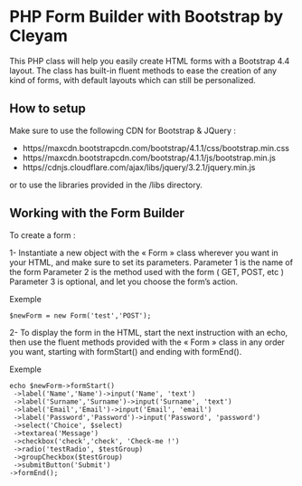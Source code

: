 # **PHP Form Builder with Bootstrap by Cleyam**

This PHP class will help you easily create HTML forms with a Bootstrap 4.4 layout. The class has built-in fluent methods to ease the creation of any kind of forms, with default layouts which can still be personalized.

## **How to setup**

Make sure to use the following CDN for Bootstrap & JQuery :
-	https//maxcdn.bootstrapcdn.com/bootstrap/4.1.1/css/bootstrap.min.css
-	https//maxcdn.bootstrapcdn.com/bootstrap/4.1.1/js/bootstrap.min.js
-	https//cdnjs.cloudflare.com/ajax/libs/jquery/3.2.1/jquery.min.js

or to use the libraries provided in the /libs directory.

## **Working with the Form Builder**

To create a form :

1-	Instantiate a new object with the « Form » class wherever you want in your HTML, and make sure to set its parameters. Parameter 1 is the name of the form
Parameter 2 is the method used with the form ( GET, POST, etc ) 
Parameter 3 is optional, and let you choose the form’s action.

Exemple
```
$newForm = new Form('test','POST');
```
 
2-	To display the form in the HTML, start the next instruction with an echo, then use the fluent methods provided with the « Form » class in any order you want, starting with formStart() and ending with formEnd(). 

Exemple
```
echo $newForm->formStart()
 ->label('Name','Name')->input('Name', 'text')
 ->label('Surname','Surname')->input('Surname', 'text')
 ->label('Email','Email')->input('Email', 'email')
 ->label('Password','Password')->input('Password', 'password')
 ->select('Choice', $select)
 ->textarea('Message')
 ->checkbox('check','check', 'Check-me !')
 ->radio('testRadio', $testGroup)
 ->groupCheckbox($testGroup)
 ->submitButton('Submit')
->formEnd();
```

